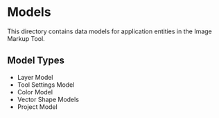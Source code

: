 # Models

This directory contains data models for application entities in the Image Markup Tool.

## Model Types

- Layer Model
- Tool Settings Model
- Color Model
- Vector Shape Models
- Project Model